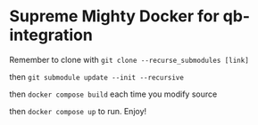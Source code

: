 # Supreme Mighty Docker for qb-integration

Remember to clone with ```git clone --recurse_submodules [link]```

then ```git submodule update --init --recursive```

then ```docker compose build``` each time you modify source

then ```docker compose up``` to run. Enjoy!
